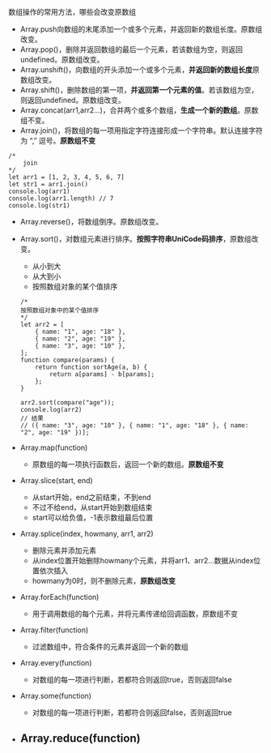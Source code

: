 数组操作的常用方法，哪些会改变原数组
- Array.push向数组的末尾添加一个或多个元素，并返回新的数组长度。原数组改变。
- Array.pop()，删除并返回数组的最后一个元素，若该数组为空，则返回undefined。原数组改变。
- Array.unshift()，向数组的开头添加一个或多个元素，**并返回新的数组长度**原数组改变。
- Array.shift()，删除数组的第一项，**并返回第一个元素的值**。若该数组为空，则返回undefined。原数组改变。
- Array.concat(arr1,arr2...)，合并两个或多个数组，**生成一个新的数组**。原数组不变。
- Array.join()，将数组的每一项用指定字符连接形成一个字符串。默认连接字符为 “,” 逗号。**原数组不变**
```
/* 
    join
*/
let arr1 = [1, 2, 3, 4, 5, 6, 7]
let str1 = arr1.join()
console.log(arr1)
console.log(arr1.length) // 7
console.log(str1)
```
- Array.reverse()，将数组倒序。原数组改变。
- Array.sort()，对数组元素进行排序。**按照字符串UniCode码排序**，原数组改变。
    - 从小到大
    - 从大到小
    - 按照数组对象的某个值排序
    ```
    /* 
    按照数组对象中的某个值排序
    */
    let arr2 = [
        { name: "1", age: "18" },
        { name: "2", age: "19" },
        { name: "3", age: "10" },
    ];
    function compare(params) {
        return function sortAge(a, b) {
            return a[params] - b[params];
        };
    }

    arr2.sort(compare("age"));
    console.log(arr2)
    // 结果
    // ({ name: "3", age: "10" }, { name: "1", age: "18" }, { name: "2", age: "19" })];
    ```

- Array.map(function) 
    - 原数组的每一项执行函数后，返回一个新的数组。**原数组不变**

- Array.slice(start, end)
    - 从start开始，end之前结束，不到end
    - 不过不给end，从start开始到数组结束
    - start可以给负值，-1表示数组最后位置

- Array.splice(index, howmany, arr1, arr2)
    - 删除元素并添加元素
    - 从index位置开始删除howmany个元素，并将arr1、arr2...数据从index位置依次插入
    - howmany为0时，则不删除元素，**原数组改变**

- Array.forEach(function)
    - 用于调用数组的每个元素，并将元素传递给回调函数，原数组不变

- Array.filter(function)
    - 过滤数组中，符合条件的元素并返回一个新的数组

- Array.every(function)
    - 对数组的每一项进行判断，若都符合则返回true，否则返回false

- Array.some(function)
    - 对数组的每一项进行判断，若都符合则返回false，否则返回true 

- Array.reduce(function)
    - 

